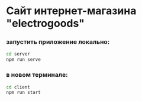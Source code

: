 # Сайт интернет-магазина "electrogoods"
### запустить приложение локально:
```bash
cd server
npm run serve
```
### в новом терминале:
```bash
cd client
npm run start
```
